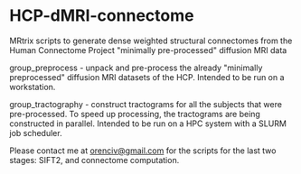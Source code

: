 # HCP-dMRI-connectome
MRtrix scripts to generate dense weighted structural connectomes from the Human Connectome Project "minimally pre-processed" diffusion MRI data

group_preprocess - unpack and pre-process the already "minimally preprocessed" diffusion MRI datasets of the HCP. Intended to be run on a workstation.

group_tractography - construct tractograms for all the subjects that were pre-processed. To speed up processing, the tractograms are being constructed in parallel. Intended to be run on a HPC system with a SLURM job scheduler. 

Please contact me at orenciv@gmail.com for the scripts for the last two stages: SIFT2, and connectome computation.
